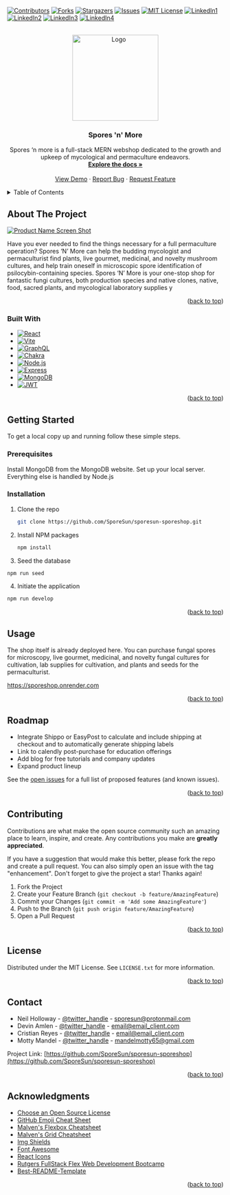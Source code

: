 <a name="readme-top"></a>
[![Contributors][contributors-shield]][contributors-url]
[![Forks][forks-shield]][forks-url]
[![Stargazers][stars-shield]][stars-url]
[![Issues][issues-shield]][issues-url]
[![MIT License][license-shield]][license-url]
[![LinkedIn1][linkedin-shield1]][linkedin1-url]
[![LinkedIn2][linkedin-shield2]][linkedin2-url]
[![LinkedIn3][linkedin-shield3]][linkedin3-url]
[![LinkedIn4][linkedin-shield4]][linkedin4-url]



<!-- PROJECT LOGO -->
<br />
<div align="center">
  <a href="https://github.com/SporeSun/sporesun-sporeshop">
    <img src="https://i.imgur.com/4IjYbdj.png" alt="Logo" width="200" height="200">
  </a>

<h3 align="center">Spores 'n' More</h3>

  <p align="center">
    Spores ‘n more is a full-stack MERN webshop dedicated to the growth and upkeep of mycological and permaculture endeavors.
    <br />
    <a href="https://github.com/SporeSun/sporesun-sporeshop"><strong>Explore the docs »</strong></a>
    <br />
    <br />
    <a href="https://sporeshop.onrender.com">View Demo</a>
    ·
    <a href="https://github.com/SporeSun/sporesun-sporeshop/issues">Report Bug</a>
    ·
    <a href="https://github.com/SporeSun/sporesun-sporeshop/issues">Request Feature</a>
  </p>
</div>



<!-- TABLE OF CONTENTS -->
<details>
  <summary>Table of Contents</summary>
  <ol>
    <li>
      <a href="#about-the-project">About The Project</a>
      <ul>
        <li><a href="#built-with">Built With</a></li>
      </ul>
    </li>
    <li>
      <a href="#getting-started">Getting Started</a>
      <ul>
        <li><a href="#prerequisites">Prerequisites</a></li>
        <li><a href="#installation">Installation</a></li>
      </ul>
    </li>
    <li><a href="#usage">Usage</a></li>
    <li><a href="#roadmap">Roadmap</a></li>
    <li><a href="#contributing">Contributing</a></li>
    <li><a href="#license">License</a></li>
    <li><a href="#contact">Contact</a></li>
    <li><a href="#acknowledgments">Acknowledgments</a></li>
  </ol>
</details>



<!-- ABOUT THE PROJECT -->
## About The Project

[![Product Name Screen Shot][product-screenshot]](https://sporeshop.onrender.com)

Have you ever needed to find the things necessary for a full permaculture operation? Spores ‘N’ More can help the budding mycologist and permaculturist find plants, live gourmet, medicinal, and novelty mushroom cultures, and help train oneself in microscopic spore identification of psilocybin-containing species. Spores ‘N’ More is your one-stop shop for fantastic fungi cultures, both production species and native clones, native, food, sacred plants, and mycological laboratory supplies
y
<p align="right">(<a href="#readme-top">back to top</a>)</p>



### Built With

* [![React][React.js]][React-url]
* [![Vite][Vite.js]][Vite-url]
* [![GraphQL][GraphQL.org]][GraphQL-url]
* [![Chakra][Chakra-UI.com]][Chakra-url]
* [![Node.js][Node.js]][Node-url]
* [![Express][Express.js]][Express-url]
* [![MongoDB][MongoDB.com]][MongoDB-url]
* [![JWT][JWT.io]][JWT-url]

<p align="right">(<a href="#readme-top">back to top</a>)</p>



<!-- GETTING STARTED -->
## Getting Started
To get a local copy up and running follow these simple steps.

### Prerequisites

Install MongoDB from the MongoDB website. Set up your local server. Everything else is handled by Node.js

### Installation

1. Clone the repo
   ```sh
   git clone https://github.com/SporeSun/sporesun-sporeshop.git
   ```
2. Install NPM packages
   ```sh
   npm install
   ```
3. Seed the database
  ```sh
  npm run seed
  ```
4. Initiate the application
  ```sh
  npm run develop
  ```

<p align="right">(<a href="#readme-top">back to top</a>)</p>



<!-- USAGE EXAMPLES -->
## Usage

The shop itself is already deployed here. You can purchase fungal spores for microscopy, live gourmet, medicinal, and novelty fungal cultures for cultivation, lab supplies for cultivation, and plants and seeds for the permaculturist.

https://sporeshop.onrender.com

<p align="right">(<a href="#readme-top">back to top</a>)</p>



<!-- ROADMAP -->
## Roadmap

- Integrate Shippo or EasyPost to calculate and include shipping at checkout and to automatically generate shipping labels
- Link to calendly post-purchase for education offerings
- Add blog for free tutorials and company updates
- Expand product lineup

See the [open issues](https://github.com/github_username/repo_name/issues) for a full list of proposed features (and known issues).

<p align="right">(<a href="#readme-top">back to top</a>)</p>



<!-- CONTRIBUTING -->
## Contributing

Contributions are what make the open source community such an amazing place to learn, inspire, and create. Any contributions you make are **greatly appreciated**.

If you have a suggestion that would make this better, please fork the repo and create a pull request. You can also simply open an issue with the tag "enhancement".
Don't forget to give the project a star! Thanks again!

1. Fork the Project
2. Create your Feature Branch (`git checkout -b feature/AmazingFeature`)
3. Commit your Changes (`git commit -m 'Add some AmazingFeature'`)
4. Push to the Branch (`git push origin feature/AmazingFeature`)
5. Open a Pull Request

<p align="right">(<a href="#readme-top">back to top</a>)</p>



<!-- LICENSE -->
## License

Distributed under the MIT License. See `LICENSE.txt` for more information.

<p align="right">(<a href="#readme-top">back to top</a>)</p>



<!-- CONTACT -->
## Contact

* Neil Holloway - [@twitter_handle](https://twitter.com/SporeSunEnt) - sporesun@protonmail.com
* Devin Amlen - [@twitter_handle](https://twitter.com/twitter_handle) - email@email_client.com
* Cristian Reyes - [@twitter_handle](https://twitter.com/twitter_handle) - email@email_client.com
* Motty Mandel - [@twitter_handle](https://twitter.com/twitter_handle) - mandelmotty65@gmail.com

Project Link: [https://github.com/SporeSun/sporesun-sporeshop](https://github.com/SporeSun/sporesun-sporeshop)

<p align="right">(<a href="#readme-top">back to top</a>)</p>



<!-- ACKNOWLEDGMENTS -->
## Acknowledgments
* [Choose an Open Source License](https://choosealicense.com)
* [GitHub Emoji Cheat Sheet](https://www.webpagefx.com/tools/emoji-cheat-sheet)
* [Malven's Flexbox Cheatsheet](https://flexbox.malven.co/)
* [Malven's Grid Cheatsheet](https://grid.malven.co/)
* [Img Shields](https://shields.io)
* [Font Awesome](https://fontawesome.com)
* [React Icons](https://react-icons.github.io/react-icons/search)
* [Rutgers FullStack Flex Web Development Bootcamp](https://bootcamp.rutgers.edu/coding/)
* [Best-README-Template](https://github.com/othneildrew/Best-README-Template)

<p align="right">(<a href="#readme-top">back to top</a>)</p>



<!-- MARKDOWN LINKS & IMAGES -->
<!-- https://www.markdownguide.org/basic-syntax/#reference-style-links -->
[contributors-shield]: https://img.shields.io/github/contributors/SporeSun/sporesun-sporeshop.svg?style=for-the-badge
[contributors-url]: https://github.com/SporeSun/sporesun-sporeshop/graphs/contributors
[forks-shield]: https://img.shields.io/github/forks/SporeSun/sporesun-sporeshop.svg?style=for-the-badge
[forks-url]: https://github.com/SporeSun/sporesun-sporeshop/network/members
[stars-shield]: https://img.shields.io/github/stars/SporeSun/sporesun-sporeshop.svg?style=for-the-badge
[stars-url]: https://github.com/SporeSun/sporesun-sporeshop/stargazers
[issues-shield]: https://img.shields.io/github/issues/SporeSun/sporesun-sporeshop.svg?style=for-the-badge
[issues-url]: https://img.shields.io/github/license/SporeSun/sporesun-sporeshop/issues
[license-shield]: https://img.shields.io/github/license/SporeSun/sporesun-sporeshop.svg?style=for-the-badge
[license-url]: https://github.com/SporeSun/sporesun-sporeshop/blob/main/LICENSE
[linkedin-shield1]: https://img.shields.io/badge/-Neil%20Holloway-black.svg?style=for-the-badge&logo=linkedin&colorB=555
[linkedin-shield2]: https://img.shields.io/badge/-Motty%20Mandel-black.svg?style=for-the-badge&logo=linkedin&colorB=555
[linkedin-shield3]: https://img.shields.io/badge/-Devin%20Amlen-black.svg?style=for-the-badge&logo=linkedin&colorB=555
[linkedin-shield4]: https://img.shields.io/badge/-Cristian%20Reyes-black.svg?style=for-the-badge&logo=linkedin&colorB=555
[linkedin1-url]: https://linkedin.com/in/neil-holloway-9258b471
[linkedin2-url]: https://www.linkedin.com/in/motty-mandel-7216651a1
[linkedin3-url]: https://linkedin.com/in/neil-holloway-9258b471
[linkedin4-url]: https://linkedin.com/in/neil-holloway-9258b471
[product-screenshot]: https://i.imgur.com/gHHB6kt.png
[React.js]: https://img.shields.io/badge/React-20232A?style=for-the-badge&logo=react&logoColor=61DAFB
[React-url]: https://reactjs.org/
[Vite.js]: https://img.shields.io/badge/vite-%23646CFF.svg?style=for-the-badge&logo=vite&logoColor=white
[Vite-url]: https://vitejs.dev/
[GraphQL.org]: https://img.shields.io/badge/-GraphQL-E10098?style=for-the-badge&logo=graphql&logoColor=white
[GraphQL-url]: https://graphql.org/
[Chakra-UI.com]: https://img.shields.io/badge/chakra-%234ED1C5.svg?style=for-the-badge&logo=chakraui&logoColor=white
[Chakra-url]: https://chakra-ui.com/
[Node.js]: https://img.shields.io/badge/node.js-6DA55F?style=for-the-badge&logo=node.js&logoColor=white
[Node-url]: https://nodejs.org/
[Express.js]: https://img.shields.io/badge/express.js-%23404d59.svg?style=for-the-badge&logo=express&logoColor=%2361DAFB
[Express-url]: https://expressjs.com/
[JQuery.com]: https://img.shields.io/badge/jQuery-0769AD?style=for-the-badge&logo=jquery&logoColor=white
[JQuery-url]: https://jquery.com 
[MongoDB.com]: https://img.shields.io/badge/MongoDB-%234ea94b.svg?style=for-the-badge&logo=mongodb&logoColor=white
[MongoDB-url]: https://www.mongodb.com/
[JWT.io]: https://img.shields.io/badge/JWT-black?style=for-the-badge&logo=JSON%20web%20token
[JWT-url]: https://jwt.io/